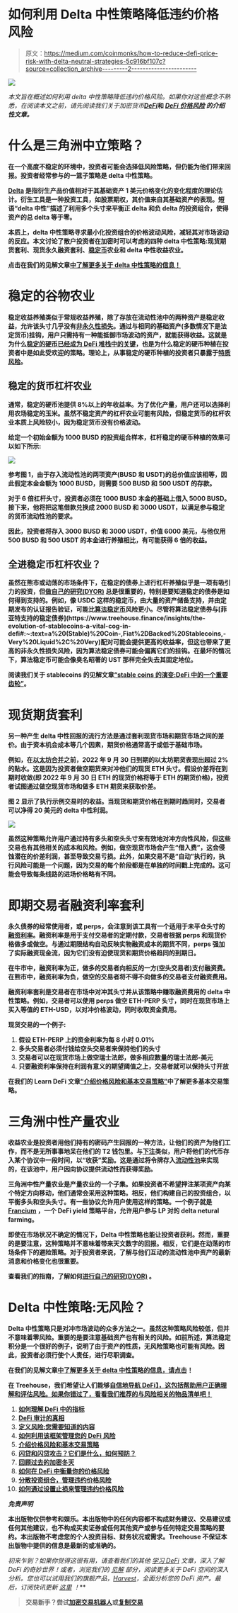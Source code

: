 # 如何利用 Delta 中性策略降低违约价格风险

> 原文：<https://medium.com/coinmonks/how-to-reduce-defi-price-risk-with-delta-neutral-strategies-5c916bf107c?source=collection_archive---------2----------------------->

![](img/31eb336272209d119099686656613fc9.png)

*本文旨在概述如何利用 delta 中性策略降低违约价格风险。如果你对这些概念不熟悉，在阅读本文之前，请先阅读我们关于加密货币*[](https://www.treehouse.finance/learn-defi/what-is-crypto)**[*DeFi*](https://www.treehouse.finance/learn-defi/what-is-defi)和 [*DeFi 价格风险*](https://www.treehouse.finance/learn-defi/defi-risks-what-you-need-to-know) *的介绍性文章。***

# **什么是三角洲中立策略？**

**在一个高度不稳定的环境中，投资者可能会选择低风险策略，但仍能为他们带来回报。投资者经常参与的一篮子策略是 delta 中性策略。**

**[Delta](https://www.treehouse.finance/learn-defi/how-to-measure-your-price-risk-in-defi#:~:text=Volatility-,Delta,since%20the%20underlying%20position%20has%20no%20delta%20(meaning%20no%20directional%20risk).,-Beta) 是指衍生产品价值相对于其基础资产 1 美元价格变化的变化程度的理论估计。衍生工具是一种投资工具，如股票期权，其价值来自其基础资产的表现。短语“delta 中性”描述了利用多个头寸来平衡正 delta 和负 delta 的投资组合，使得资产的总 delta 等于零。**

**本质上，delta 中性策略寻求最小化投资组合的价格波动风险，减轻其对市场波动的反应。本文讨论了散户投资者在加密时可以考虑的四种 delta 中性策略:现货期货套利、现货永久融资套利、[稳定币](https://www.treehouse.finance/learn-defi/what-are-stablecoins-are-they-important)农业和 delta 中性收益农业。**

**点击在我们的见解文章[中了解更多关于 delta 中性策略的信息！](https://www.treehouse.finance/insights/delta-neutral-strategies-the-neutralizer-of-your-portfolio)**

# **稳定的谷物农业**

**稳定收益养殖类似于常规收益养殖，除了存放在流动性池中的两种资产是稳定收益，允许该头寸几乎没有[非永久性损失](https://www.treehouse.finance/learn-defi/what-is-impermanent-loss)。通过与相同的基础资产(多数情况下是法定货币)挂钩，用户只需持有一种能抵御市场波动的资产，就能获得收益。这就是为什么[稳定的硬币已经成为 DeFi 堆栈中的关键](https://www.treehouse.finance/learn-defi/stablecoins-3-reasons-why-you-still-need-them)，也是为什么稳定的硬币种植在投资者中是如此受欢迎的策略。理论上，从事稳定的硬币种植的投资者只暴露于[特质风险](https://www.treehouse.finance/learn-defi/introducing-price-risk-and-basic-trading-strategies#:~:text=Unsystematic%20Price%20Risk,holding%20multiple%20cryptocurrencies.)。**

## **稳定的货币杠杆农业**

**通常，稳定的硬币池提供 8%以上的年收益率。为了优化产量，用户还可以选择利用农场稳定的玉米。虽然不稳定资产的杠杆农业可能有风险，但稳定货币的杠杆农业本质上风险较小，因为稳定货币没有价格波动。**

**给定一个初始金额为 1000 BUSD 的投资组合样本，杠杆稳定的硬币种植的效果可以如下所示:**

**![](img/71457bd136332b5d7ddfa06faaef4760.png)**

**参考图 1，由于存入流动性池的两项资产(BUSD 和 USDT)的总价值应该相等，因此假定本金金额为 1000 BUSD，则需要 500 BUSD 和 500 USDT 的存款。**

**对于 6 倍杠杆头寸，投资者必须在 1000 BUSD 本金的基础上借入 5000 BUSD。接下来，他将把这笔借款兑换成 2000 BUSD 和 3000 USDT，以满足参与稳定的货币流动性池的要求。**

**因此，投资者将存入 3000 BUSD 和 3000 USDT，价值 6000 美元，与他仅用 500 BUSD 和 500 USDT 的本金进行养殖相比，有可能获得 6 倍的收益。**

## **全进稳定币杠杆农业？**

**虽然在熊市或动荡的市场条件下，在稳定的债券上进行杠杆养殖似乎是一项有吸引力的投资，但[做自己的研究(DYOR)](https://www.treehouse.finance/learn-defi/how-to-dyor) 总是很重要的，特别是要知道稳定的债券是如何得到支持的。例如，像 USDC 这样的稳定币，由大量的资产储备支持，并由定期发布的认证报告验证，可能比[算法稳定币](https://www.treehouse.finance/insights/the-evolution-of-stablecoins-a-vital-cog-in-defi#:~:text=Algorithmic%20(Algo)%20Stablecoins,separate%20sections%20below.)风险更小。尽管将算法稳定债券与[菲亚特支持的稳定债券](https://www.treehouse.finance/insights/the-evolution-of-stablecoins-a-vital-cog-in-defi#:~:text=a%20(Stable)%20Coin-,Fiat%2DBacked%20Stablecoins,-Very%20Liquid%2C%20Very)配对可能会提供更高的收益率，但这也带来了更高的非永久性损失风险，因为算法稳定债券可能会偏离它们的挂钩。在最坏的情况下，算法稳定币可能会像臭名昭著的 UST 那样完全失去其固定地位。**

**阅读我们关于 stablecoins 的见解文章[“stable coins 的演变:DeFi 中的一个重要齿轮”](https://www.treehouse.finance/insights/the-evolution-of-stablecoins-a-vital-cog-in-defi)。**

# **现货期货套利**

**另一种产生 delta 中性回报的流行方法是通过套利现货市场和期货市场之间的差价。由于资本机会成本等几个因素，期货价格通常高于或低于基础市场。**

**例如，在[以太坊合并](https://www.treehouse.finance/learn-defi/everything-you-need-to-know-about-the-ethereum-merge)之前，2022 年 9 月 30 日到期的以太坊期货表现出超过 2%的贴水。这是因为投资者做空期货来对冲他们的现货 ETH 头寸。假设价差将在到期时收敛(即 2022 年 9 月 30 日 ETH 的现货价格将等于 ETH 的期货价格)，投资者试图通过做空现货市场和做多 ETH 期货来获取价差。**

**图 2 显示了执行示例交易时的收益。当现货和期货价格在到期时趋同时，交易者可以净得 20 美元的 delta 中性利润。**

**![](img/d9473f4166776cd95f61978cb5a0732c.png)**

**虽然这种策略允许用户通过持有多头和空头头寸来有效地对冲方向性风险，但这些交易也有其他相关的成本和风险。例如，做空现货市场会产生“借入费”，这会侵蚀潜在的价差利润，甚至导致交易亏损。此外，如果交易不是“自动”执行的，执行风险可能是一个问题，因为交易的每个阶段都是在单独的时间戳上完成的。这可能会导致每条线路的进场价格略有不同。**

# **即期交易者融资利率套利**

**永久债券的经常使用者，或 perps，会注意到该工具有一个适用于未平仓头寸的[融资利率](https://www.treehouse.finance/insights/a-peep-into-perps-perpetual-futures-explained#:~:text=So%20What%20Exactly,rate%20is%20negative.)。融资利率是用于支付交易者的定期付款，交易者根据 perps 和现货价格做多或做空。与通过期限结构自动反映实物融资成本的期货不同，perps 强加了实际融资现金流，因为它们没有迫使现货和期货价格趋同的到期日。**

**在牛市中，融资利率为正，做多的交易者向相反的一方(空头交易者)支付融资费。在熊市中，融资利率为负，做空的交易者将不得不向做多的交易者支付融资费用。**

**融资利率套利是交易者在市场中对冲其头寸并从该策略中赚取融资费用的 delta 中性策略。例如，交易者可以使用 perps 做空 ETH-PERP 头寸，同时在现货市场上买入等值的 ETH-USD，以对冲价格波动，同时收取资金费用。**

**现货交易的一个例子:**

1.  **假设 ETH-PERP 上的资金利率为每 8 小时 0.01%**
2.  **多头交易者必须付钱给空头交易者来保持他们的头寸**
3.  **交易者可以在现货市场上做空瑞士法郎，做多相应数量的瑞士法郎-美元**
4.  **只要融资利率保持在利润有意义的期望阈值之上，交易者就可以保持头寸开放**

**在我们的 Learn DeFi 文章[“介绍价格风险和基本交易策略”](https://www.treehouse.finance/learn-defi/introducing-price-risk-and-basic-trading-strategies)中了解更多基本交易策略。**

# **三角洲中性产量农业**

**收益农业是投资者用他们持有的密码产生回报的一种方法，让他们的资产为他们工作，而不是无所事事地呆在他们的 T2 钱包里。与[下注](https://www.treehouse.finance/learn-defi/what-is-staking)类似，用户将他们的代币存入某个协议中一段时间，以“收获”奖励。这是通过将令牌存入[流动性池](https://www.treehouse.finance/learn-defi/how-does-defi-lending-and-borrowing-work)来实现的，在该池中，用户因向协议提供流动性而获得奖励。**

**三角洲中性产量农业是产量农业的一个子集。如果投资者不希望押注某项资产向某个特定方向移动，他们通常会采用这种策略。相反，他们构建自己的投资组合，以平衡多头和空头头寸。有一些协议允许用户使用这样的策略。一个例子就是 [Francium](https://francium.io/app/mypage) ，一个 DeFi yield 策略平台，允许用户参与 LP 对的 delta netural farming。**

**即使在市场状况不确定的情况下，Delta 中性策略也能让投资者获利。然而，重要的是要注意，这种策略并不意味着带来天文数字的回报。相反，它们是在动荡的市场条件下的避险策略。对于投资者来说，了解与他们互动的流动性池中资产的最新消息和价格变化也很重要。**

**查看我们的指南，了解如何[进行自己的研究(DYOR)](https://www.treehouse.finance/learn-defi/how-to-dyor) 。**

# **Delta 中性策略:无风险？**

**Delta 中性策略只是对冲市场波动的众多方法之一。虽然这种策略风险较低，但并不意味着零风险。重要的是要注意基础资产也有相关的风险。如前所述，算法稳定积分是一个很好的例子，说明了由于资产的性质，无风险策略也可能有风险。因此，投资者必须行使个人责任，进行尽职调查。**

**在我们的见解文章[中了解更多关于 delta 中性策略的信息，请点击](https://www.treehouse.finance/insights/delta-neutral-strategies-the-neutralizer-of-your-portfolio)！**

**在 Treehouse，我们希望让人们能够[自信地导航 DeFi】，这包括帮助用户正确理解和评估风险。如果你错过了，看看我们推荐的与风险相关的物品清单吧！](https://www.treehouse.finance/about)**

1.  **[如何理解 DeFi 中的指标](https://www.treehouse.finance/learn-defi/how-to-make-sense-of-metrics-in-defi)**
2.  **[DeFi 审计的真相](https://www.treehouse.finance/learn-defi/the-truth-about-audits-in-defi)**
3.  **[定义风险:您需要知道的内容](https://www.treehouse.finance/learn-defi/defi-risks-what-you-need-to-know)**
4.  **[如何利用该框架管理您的 DeFi 风险](https://www.treehouse.finance/learn-defi/how-to-manage-your-defi-risks-with-this-framework)**
5.  **[介绍价格风险和基本交易策略](https://www.treehouse.finance/learn-defi/introducing-price-risk-and-basic-trading-strategies)**
6.  **[闪贷和闪贷攻击？它们是什么，如何预防？](https://www.treehouse.finance/learn-defi/flash-loans-and-flash-loan-attacks-what-are-they-and-how-to-prevent-them)**
7.  **[回顾过去的加密冬天](https://www.treehouse.finance/learn-defi/a-look-back-at-past-crypto-winters-then-till-now)**
8.  **[如何在 DeFi 中衡量你的价格风险](https://www.treehouse.finance/learn-defi/how-to-measure-your-price-risk-in-defi)**
9.  **[分散投资组合，管理违约价格风险](https://www.treehouse.finance/learn-defi/diversify-your-portfolio-to-manage-your-defi-price-risk)**
10.  **[如何通过设置止损来管理违约价格风险](https://www.treehouse.finance/learn-defi/how-to-manage-defi-price-risk-by-setting-stop-losses)**

***免责声明***

**本出版物仅供参考和娱乐。本出版物中的任何内容都不构成财务建议、交易建议或任何其他建议，也不构成买卖证券或任何其他资产或参与任何特定交易策略的要约。本出版物不考虑您的个人投资目标、财务状况或需求。Treehouse 不保证本出版物中提供的信息是最新的或准确的。**

***初来乍到？如果你觉得这很有用，请查看我们的其他* [*学习 DeFi*](https://www.treehouse.finance/learn-defi?category=get-started) *文章，深入了解 DeFi 的奇妙世界！或者，浏览我们的* [*见解*](https://www.treehouse.finance/insights) *部分，阅读更多关于 DeFi 空间的深入分析。您也可以试用我们的旗舰产品，*[*Harvest*](https://harvest.treehouse.finance/connect?utm_source=medium&utm_medium=content&utm_campaign=harvest)*，全面分析您的 DeFi 资产。最后，订阅快讯更新* [*这里*](https://www.treehouse.finance/newsletter?utm_source=medium&utm_medium=content&utm_campaign=treehouse%20daily) *！***

> **交易新手？尝试[加密交易机器人](/coinmonks/crypto-trading-bot-c2ffce8acb2a)或[复制交易](/coinmonks/top-10-crypto-copy-trading-platforms-for-beginners-d0c37c7d698c)**